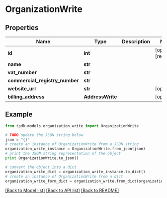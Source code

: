 # OrganizationWrite



## Properties

Name | Type | Description | Notes
------------ | ------------- | ------------- | -------------
**id** | **int** |  | [optional] [readonly] 
**name** | **str** |  | 
**vat_number** | **str** |  | 
**commercial_registry_number** | **str** |  | 
**website_url** | **str** |  | [optional] 
**billing_address** | [**AddressWrite**](AddressWrite.md) |  | [optional] 

## Example

```python
from tpdk.models.organization_write import OrganizationWrite

# TODO update the JSON string below
json = "{}"
# create an instance of OrganizationWrite from a JSON string
organization_write_instance = OrganizationWrite.from_json(json)
# print the JSON string representation of the object
print OrganizationWrite.to_json()

# convert the object into a dict
organization_write_dict = organization_write_instance.to_dict()
# create an instance of OrganizationWrite from a dict
organization_write_form_dict = organization_write.from_dict(organization_write_dict)
```
[[Back to Model list]](../README.md#documentation-for-models) [[Back to API list]](../README.md#documentation-for-api-endpoints) [[Back to README]](../README.md)


